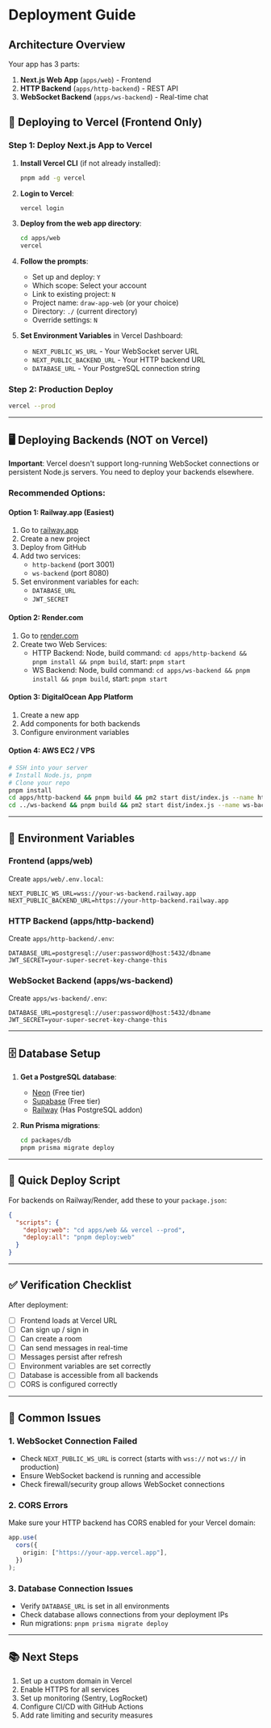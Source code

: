 # Deployment Guide

## Architecture Overview

Your app has 3 parts:

1. **Next.js Web App** (`apps/web`) - Frontend
2. **HTTP Backend** (`apps/http-backend`) - REST API
3. **WebSocket Backend** (`apps/ws-backend`) - Real-time chat

## 🚀 Deploying to Vercel (Frontend Only)

### Step 1: Deploy Next.js App to Vercel

1. **Install Vercel CLI** (if not already installed):

   ```bash
   pnpm add -g vercel
   ```

2. **Login to Vercel**:

   ```bash
   vercel login
   ```

3. **Deploy from the web app directory**:

   ```bash
   cd apps/web
   vercel
   ```

4. **Follow the prompts**:
   - Set up and deploy: `Y`
   - Which scope: Select your account
   - Link to existing project: `N`
   - Project name: `draw-app-web` (or your choice)
   - Directory: `./` (current directory)
   - Override settings: `N`

5. **Set Environment Variables** in Vercel Dashboard:
   - `NEXT_PUBLIC_WS_URL` - Your WebSocket server URL
   - `NEXT_PUBLIC_BACKEND_URL` - Your HTTP backend URL
   - `DATABASE_URL` - Your PostgreSQL connection string

### Step 2: Production Deploy

```bash
vercel --prod
```

---

## 🖥️ Deploying Backends (NOT on Vercel)

**Important**: Vercel doesn't support long-running WebSocket connections or persistent Node.js servers. You need to deploy your backends elsewhere.

### Recommended Options:

#### Option 1: Railway.app (Easiest)

1. Go to [railway.app](https://railway.app)
2. Create a new project
3. Deploy from GitHub
4. Add two services:
   - `http-backend` (port 3001)
   - `ws-backend` (port 8080)
5. Set environment variables for each:
   - `DATABASE_URL`
   - `JWT_SECRET`

#### Option 2: Render.com

1. Go to [render.com](https://render.com)
2. Create two Web Services:
   - HTTP Backend: Node, build command: `cd apps/http-backend && pnpm install && pnpm build`, start: `pnpm start`
   - WS Backend: Node, build command: `cd apps/ws-backend && pnpm install && pnpm build`, start: `pnpm start`

#### Option 3: DigitalOcean App Platform

1. Create a new app
2. Add components for both backends
3. Configure environment variables

#### Option 4: AWS EC2 / VPS

```bash
# SSH into your server
# Install Node.js, pnpm
# Clone your repo
pnpm install
cd apps/http-backend && pnpm build && pm2 start dist/index.js --name http-backend
cd ../ws-backend && pnpm build && pm2 start dist/index.js --name ws-backend
```

---

## 📝 Environment Variables

### Frontend (apps/web)

Create `apps/web/.env.local`:

```env
NEXT_PUBLIC_WS_URL=wss://your-ws-backend.railway.app
NEXT_PUBLIC_BACKEND_URL=https://your-http-backend.railway.app
```

### HTTP Backend (apps/http-backend)

Create `apps/http-backend/.env`:

```env
DATABASE_URL=postgresql://user:password@host:5432/dbname
JWT_SECRET=your-super-secret-key-change-this
```

### WebSocket Backend (apps/ws-backend)

Create `apps/ws-backend/.env`:

```env
DATABASE_URL=postgresql://user:password@host:5432/dbname
JWT_SECRET=your-super-secret-key-change-this
```

---

## 🗄️ Database Setup

1. **Get a PostgreSQL database**:
   - [Neon](https://neon.tech) (Free tier)
   - [Supabase](https://supabase.com) (Free tier)
   - [Railway](https://railway.app) (Has PostgreSQL addon)

2. **Run Prisma migrations**:
   ```bash
   cd packages/db
   pnpm prisma migrate deploy
   ```

---

## 🔄 Quick Deploy Script

For backends on Railway/Render, add these to your `package.json`:

```json
{
  "scripts": {
    "deploy:web": "cd apps/web && vercel --prod",
    "deploy:all": "pnpm deploy:web"
  }
}
```

---

## ✅ Verification Checklist

After deployment:

- [ ] Frontend loads at Vercel URL
- [ ] Can sign up / sign in
- [ ] Can create a room
- [ ] Can send messages in real-time
- [ ] Messages persist after refresh
- [ ] Environment variables are set correctly
- [ ] Database is accessible from all backends
- [ ] CORS is configured correctly

---

## 🐛 Common Issues

### 1. WebSocket Connection Failed

- Check `NEXT_PUBLIC_WS_URL` is correct (starts with `wss://` not `ws://` in production)
- Ensure WebSocket backend is running and accessible
- Check firewall/security group allows WebSocket connections

### 2. CORS Errors

Make sure your HTTP backend has CORS enabled for your Vercel domain:

```ts
app.use(
  cors({
    origin: ["https://your-app.vercel.app"],
  })
);
```

### 3. Database Connection Issues

- Verify `DATABASE_URL` is set in all environments
- Check database allows connections from your deployment IPs
- Run migrations: `pnpm prisma migrate deploy`

---

## 📚 Next Steps

1. Set up a custom domain in Vercel
2. Enable HTTPS for all services
3. Set up monitoring (Sentry, LogRocket)
4. Configure CI/CD with GitHub Actions
5. Add rate limiting and security measures
